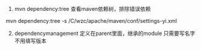 1. mvn dependency:tree 查看maven依赖树，排除错误依赖

mvn dependency:tree -s /C/wzc/apache/maven/conf/settings-yi.xml

2. dependencymanagement 定义在parent里面，继承的module 只需要写名字 不用填写版本
